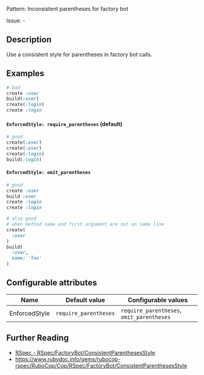 Pattern: Inconsistent parentheses for factory bot

Issue: -

## Description

Use a consistent style for parentheses in factory bot calls.

## Examples

```ruby
# bad
create :user
build(:user)
create(:login)
create :login
```

#### `EnforcedStyle: require_parentheses` (default)

```ruby
# good
create(:user)
create(:user)
create(:login)
build(:login)
```

#### `EnforcedStyle: omit_parentheses`

```ruby
# good
create :user
build :user
create :login
create :login

# also good
# when method name and first argument are not on same line
create(
  :user
)
build(
  :user,
  name: 'foo'
)
```

## Configurable attributes

Name | Default value | Configurable values
--- | --- | ---
EnforcedStyle | `require_parentheses` | `require_parentheses`, `omit_parentheses`

## Further Reading

* [RSpec - RSpec/FactoryBot/ConsistentParenthesesStyle](https://docs.rubocop.org/rubocop-rspec/cops_rspec_factorybot.html#rspecfactorybotconsistentparenthesesstyle)
* https://www.rubydoc.info/gems/rubocop-rspec/RuboCop/Cop/RSpec/FactoryBot/ConsistentParenthesesStyle